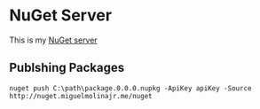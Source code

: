 # NuGet Server

This is my [NuGet server](http://nuget.miguelmolinajr.me)

## Publshing Packages

```
nuget push C:\path\package.0.0.0.nupkg -ApiKey apiKey -Source http://nuget.miguelmolinajr.me/nuget
```